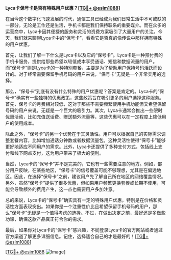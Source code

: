 **Lyca卡保号卡是否有特殊用户优惠？[[TG💪+ @esim1088](https://t.me/s/esim1088)]**

在当今这个数字化飞速发展的时代，通信工具已经成为我们日常生活中不可或缺的一部分。无论是工作还是生活，手机卡都是我们保持联系的重要媒介。而在众多的运营商中，Lyca卡因其便捷的服务和灵活的资费方案吸引了大量用户的关注。今天，我们就来聊聊Lyca卡中的“保号卡”，看看它是否真的像传说中那样拥有特殊的用户优惠。

首先，让我们了解一下什么是Lyca卡以及它的“保号卡”。Lyca卡是一种预付费的手机卡服务，提供给那些希望以较低成本享受通话、短信和数据流量的用户。而“保号卡”则是Lyca卡的一种特别套餐，主要是为了帮助用户保持号码活跃而设计的。对于经常需要保留手机号码的用户来说，“保号卡”无疑是一个非常实用的选择。

那么，“保号卡”到底有没有什么特殊的用户优惠呢？答案是肯定的。Lyca卡的“保号卡”确实有一些独特的优惠政策，这些政策旨在吸引更多的用户选择这种服务。首先，保号卡的月费相对较低，这对于那些不需要频繁使用手机功能但又希望保留号码的用户来说，无疑是一个巨大的吸引力。其次，Lyca卡通常会推出一些限时优惠活动，比如充值送话费、赠送额外流量等，这些优惠可以在一定程度上降低用户的使用成本。

除此之外，“保号卡”的另一个优势在于其灵活性。用户可以根据自己的实际需求调整套餐内容，比如增加通话分钟数或者数据流量包，这种灵活性使得“保号卡”能够更好地适应不同用户的需求。此外，Lyca卡还提供了多种支付方式，包括线上支付和线下网点支付，这为用户带来了极大的便利。

当然，Lyca卡的“保号卡”并不是完美的，它也有一些需要注意的地方。例如，部分用户反映，在某些地区，“保号卡”的信号覆盖可能不够理想，尤其是在偏远地区。因此，在选择“保号卡”之前，建议用户先了解自己所在地区的网络覆盖情况。另外，虽然“保号卡”提供了很多优惠，但如果用户频繁更换套餐或长期不使用，可能会导致额外的费用产生，这一点也需要用户多加注意。

总的来说，Lyca卡的“保号卡”确实具有一定的特殊用户优惠，特别是在价格和灵活性方面表现突出。如果你是一个注重性价比且希望保留手机号码的用户，那么“保号卡”无疑是一个值得考虑的选择。不过，在做出决定之前，最好还是多做些功课，确保这款产品真正符合你的需求。

最后，如果你对Lyca卡的“保号卡”感兴趣，不妨登录Lyca卡的官方网站或者通过官方渠道了解更多详细信息。记住，选择适合自己的才是最好的！[[TG💪+ @esim1088](https://t.me/s/esim1088)]

[[TG💪+ @esim1088](https://t.me/s/esim1088) ![Image](https://i.postimg.cc/4NQfJmqS/Snipaste-2025-05-13-00-14-12.png)]